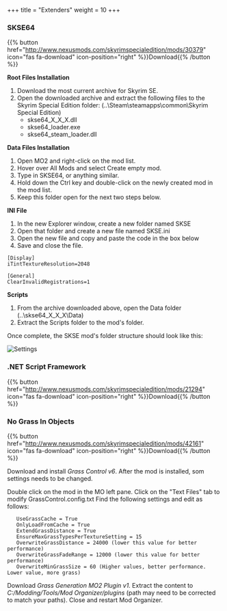 +++
title = "Extenders"
weight = 10
+++

### SKSE64
{{% button href="http://www.nexusmods.com/skyrimspecialedition/mods/30379" icon="fas fa-download" icon-position="right" %}}Download{{% /button %}}

**Root Files Installation**

1. Download the most current archive for Skyrim SE.
1. Open the downloaded archive and extract the following files to the Skyrim Special Edition folder: (..\Steam\steamapps\common\Skyrim Special Edition\) 
	* skse64_X_X_X.dll
	* skse64_loader.exe
	* skse64_steam_loader.dll 

**Data Files Installation**

1. Open MO2 and right-click on the mod list.
1. Hover over All Mods and select Create empty mod.
1. Type in SKSE64, or anything similar.
1. Hold down the Ctrl key and double-click on the newly created mod in the mod list.
1. Keep this folder open for the next two steps below. 

**INI File**

1. In the new Explorer window, create a new folder named SKSE
1. Open that folder and create a new file named SKSE.ini
1. Open the new file and copy and paste the code in the box below
1. Save and close the file.

```
[Display]
iTintTextureResolution=2048

[General]
ClearInvalidRegistrations=1
```

**Scripts**

1. From the archive downloaded above, open the Data folder (..\skse64_X_X_X\Data\)
1. Extract the Scripts folder to the mod's folder.

Once complete, the SKSE mod's folder structure should look like this:

![Settings](/dreadsskyrimbuild/images/SKSEinMO.jpg)

### .NET Script Framework
{{% button href="http://www.nexusmods.com/skyrimspecialedition/mods/21294" icon="fas fa-download" icon-position="right" %}}Download{{% /button %}}

### No Grass In Objects
{{% button href="http://www.nexusmods.com/skyrimspecialedition/mods/42161" icon="fas fa-download" icon-position="right" %}}Download{{% /button %}}

Download and install *Grass Control v6*. After the mod is installed, som settings needs to be changed.

Double click on the mod in the MO left pane.
Click on the "Text Files" tab to modify GrassControl.config.txt
Find the following settings and edit as follows:

 ```
	UseGrassCache = True
	OnlyLoadFromCache = True
	ExtendGrassDistance = True
	EnsureMaxGrassTypesPerTextureSetting = 15
	OverwriteGrassDistance = 24000 (lower this value for better performance)
	OverwriteGrassFadeRange = 12000 (lower this value for better performance)
	OverwriteMinGrassSize = 60 (Higher values, better performance. Lower value, more grass)
 ```

 Download *Grass Generation MO2 Plugin v1*. Extract the content to *C:/Modding/Tools/Mod Organizer/plugins* (path may need to be corrected to match your paths). Close and restart Mod Organizer.


